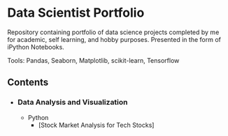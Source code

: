 # Data Scientist Portfolio
Repository containing portfolio of data science projects completed by me for academic, self learning, and hobby purposes. Presented in the form of iPython Notebooks.

Tools: Pandas, Seaborn, Matplotlib, scikit-learn, Tensorflow

## Contents

- ### Data Analysis and Visualization
  - Python
    - [Stock Market Analysis for Tech Stocks]
